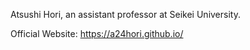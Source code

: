 Atsushi Hori, an assistant professor at Seikei University.

Official Website: https://a24hori.github.io/

<!---
a24hori/a24hori is a ✨ special ✨ repository because its `README.md` (this file) appears on your GitHub profile.
You can click the Preview link to take a look at your changes.
--->
